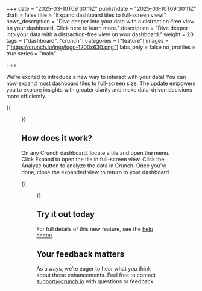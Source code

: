+++
date = "2025-03-10T09:30:11Z"
publishdate = "2025-03-10T09:30:11Z"
draft = false
title = "Expand dashboard tiles to full-screen view!"
news_description = "Dive deeper into your data with a distraction-free view on your dashboard. Click here to learn more."
description = "Dive deeper into your data with a distraction-free view on your dashboard."
weight = 20
tags = ["dashboard", "crunch"]
categories = ["feature"]
images = ["https://crunch.io/img/logo-1200x630.png"]
labs_only = false
no_profiles = true
series = "main"

+++

We’re excited to introduce a new way to interact with your data! You can now expand most dashboard tiles to full-screen size. The update empowers you to explore insights with greater clarity and make data-driven decisions more efficiently.

{{<figure src="https://player-crunch-io.s3.amazonaws.com/help-crunch-io/screenshots/viewing-dashboard-q1-2025.07.png" width=700 class="img-fluid">}}

## How does it work?

On any Crunch dashboard, locate a tile and open the menu. Click Expand to open the tile in full-screen view. Click the Analyze button to analyze the data in Crunch. Once you’re done, close the expanded view to return to your dashboard.

{{<figure src="https://player-crunch-io.s3.amazonaws.com/help-crunch-io/screenshots/viewing-dashboard-q1-2025.06.png" width=700 class="img-fluid">}}


## Try it out today

For full details of this new feature, see the [help center](https://help.crunch.io/hc/en-us/articles/34267419053197-Viewing-a-dashboard).

## Your feedback matters

As always, we’re eager to hear what you think about these enhancements. Feel free to contact support@crunch.io with questions or feedback.
